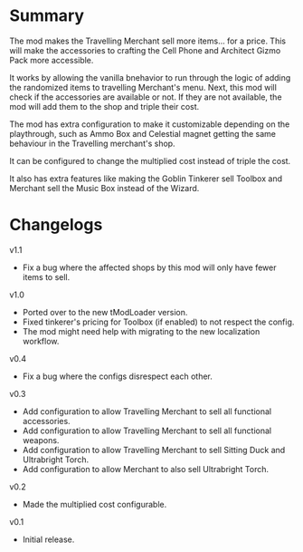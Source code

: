 ﻿# Summary

The mod makes the Travelling Merchant sell more items... for a price. This will make the accessories to crafting the Cell Phone and Architect Gizmo Pack more accessible.

It works by allowing the vanilla bnehavior to run through the logic of adding the randomized items to travelling Merchant's menu. Next, this mod will check if the accessories are available or not. If they are not available, the mod will add them to the shop and triple their cost.

The mod has extra configuration to make it customizable depending on the playthrough, such as Ammo Box and Celestial magnet getting the same behaviour in the Travelling merchant's shop.

It can be configured to change the multiplied cost instead of triple the cost.

It also has extra features like making the Goblin Tinkerer sell Toolbox and Merchant sell the Music Box instead of the Wizard.

# Changelogs

v1.1
- Fix a bug where the affected shops by this mod will only have fewer items to sell.

v1.0
- Ported over to the new tModLoader version.
- Fixed tinkerer's pricing for Toolbox (if enabled) to not respect the config.
- The mod might need help with migrating to the new localization workflow.

v0.4
- Fix a bug where the configs disrespect each other.

v0.3
- Add configuration to allow Travelling Merchant to sell all functional accessories.
- Add configuration to allow Travelling Merchant to sell all functional weapons.
- Add configuration to allow Travelling Merchant to sell Sitting Duck and Ultrabright Torch.
- Add configuration to allow Merchant to also sell Ultrabright Torch.

v0.2
- Made the multiplied cost configurable.

v0.1
- Initial release.